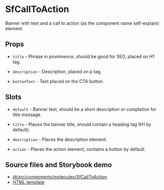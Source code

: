 # SfCallToAction

<!-- Write about general purpose of the component. Include screenshot (to be replaced with a live example once we migrate to vuepress) -->

Banner with text and a call to action (as the component name self-explain) element.

## Props

<!--Write down props and their purpose -->

- `title` - Phrase in prominence, should be good for SEO,
placed on H1 tag.

- `description` - Description, placed on p tag.

- `buttonText` - Text placed on the CTA button.

## Slots

<!-- Describe slots and their purpose -->

- `default` - Banner text, should be a short description
or completion for title message.

- `title` - Places the banner title, should contain a
heading tag (H1 by default).

- `description` - Places the description element.

- `action` - Places the action element, contains
a button by default.

## Source files and Storybook demo

- [@/src/components/molecules/SfCallToAction](https://github.com/DivanteLtd/storefront-ui/tree/master/src/components/molecules/SfCallToAction)
- [HTML template](https://github.com/DivanteLtd/storefront-ui/tree/master/src/components/molecules/SfCallToAction/SfCallToAction.html)
